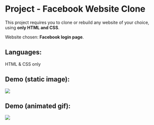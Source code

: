 # Project - Facebook Website Clone
This project requires you to clone or rebuild any website of your choice, using **only HTML and CSS**.

Website chosen: **Facebook login page**.

## Languages:
HTML & CSS only

## Demo (static image):
<img src="https://github.com/melvincwng/facebook-clone/blob/master/images/fbclone.JPG"/>

## Demo (animated gif):
<img src="https://github.com/melvincwng/facebook-clone/blob/master/images/fbclone.gif" />
